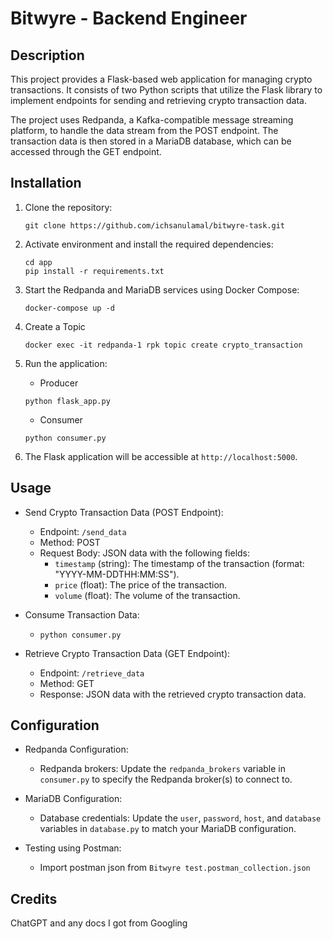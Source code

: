 # Bitwyre - Backend Engineer

## Description

This project provides a Flask-based web application for managing crypto transactions. It consists of two Python scripts that utilize the Flask library to implement endpoints for sending and retrieving crypto transaction data.

The project uses Redpanda, a Kafka-compatible message streaming platform, to handle the data stream from the POST endpoint. The transaction data is then stored in a MariaDB database, which can be accessed through the GET endpoint.

## Installation

1. Clone the repository:
   ```shell
   git clone https://github.com/ichsanulamal/bitwyre-task.git
   ```

2. Activate environment and install the required dependencies:
   ```shell
   cd app
   pip install -r requirements.txt
   ```

3. Start the Redpanda and MariaDB services using Docker Compose:
   ```shell
   docker-compose up -d
   ```

4. Create a Topic 
   ```shell
   docker exec -it redpanda-1 rpk topic create crypto_transaction
   ```

5. Run the application:
   
   - Producer
   ```shell
   python flask_app.py
   ```
   - Consumer
    ```shell
   python consumer.py
   ```

6. The Flask application will be accessible at `http://localhost:5000`.

## Usage

- Send Crypto Transaction Data (POST Endpoint):
  - Endpoint: `/send_data`
  - Method: POST
  - Request Body: JSON data with the following fields:
    - `timestamp` (string): The timestamp of the transaction (format: "YYYY-MM-DDTHH:MM:SS").
    - `price` (float): The price of the transaction.
    - `volume` (float): The volume of the transaction.

- Consume Transaction Data:
  - `python consumer.py`

- Retrieve Crypto Transaction Data (GET Endpoint):
  - Endpoint: `/retrieve_data`
  - Method: GET
  - Response: JSON data with the retrieved crypto transaction data.

## Configuration

- Redpanda Configuration:
  - Redpanda brokers: Update the `redpanda_brokers` variable in `consumer.py` to specify the Redpanda broker(s) to connect to.

- MariaDB Configuration:
  - Database credentials: Update the `user`, `password`, `host`, and `database` variables in `database.py` to match your MariaDB configuration.

- Testing using Postman:
  - Import postman json from `Bitwyre test.postman_collection.json`
  
## Credits

ChatGPT and any docs I got from Googling